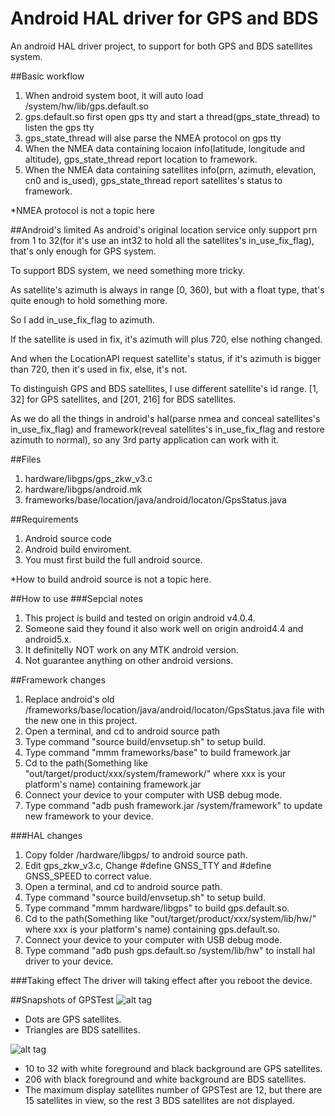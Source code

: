 # Android HAL driver for GPS and BDS
An android HAL driver project, to support for both GPS and BDS satellites system.

##Basic workflow

1. When android system boot, it will auto load /system/hw/lib/gps.default.so
2. gps.default.so first open gps tty and start a thread(gps_state_thread) to listen the gps tty
3. gps_state_thread will alse parse the NMEA protocol on gps tty
4. When the NMEA data containing locaion info(latitude, longitude and altitude), gps_state_thread report location to framework.
5. When the NMEA data containing satellites info(prn, azimuth, elevation, cn0 and is_used), gps_state_thread report satellites's status to framework.

*NMEA protocol is not a topic here

##Android's limited
As android's original location service only support prn from 1 to 32(for it's use an int32 to hold all the satellites's in_use_fix_flag), that's only enough for GPS system. 

To support BDS system, we need something more tricky.

As satellite's azimuth is always in range [0, 360), but with a float type, that's quite enough to hold something more.

So I add in_use_fix_flag to azimuth.

If the satellite is used in fix, it's azimuth will plus 720, else nothing changed.

And when the LocationAPI request satellite's status, if it's azimuth is bigger than 720, then it's used in fix, else, it's not. 

To distinguish GPS and BDS satellites, I use different satellite's id range. [1, 32] for GPS satellites, and [201, 216] for BDS satellites.

As we do all the things in android's hal(parse nmea and conceal satellites's in_use_fix_flag) and framework(reveal satellites's in_use_fix_flag and restore azimuth to normal), so any 3rd party application can work with it.

##Files

1. hardware/libgps/gps_zkw_v3.c
2. hardware/libgps/android.mk
3. frameworks/base/location/java/android/locaton/GpsStatus.java

##Requirements

1. Android source code
2. Android build enviroment.
3. You must first build the full android source.

*How to build android source is not a topic here.

##How to use
###Sepcial notes

1. This project is build and tested on origin android v4.0.4.
2. Someone said they found it also work well on origin android4.4 and android5.x.
3. It definitelly NOT work on any MTK android version.
4. Not guarantee anything on other android versions.

##Framework changes

1. Replace android's old /frameworks/base/location/java/android/locaton/GpsStatus.java file with the new one in this project. 
2. Open a terminal, and cd to android source path
3. Type command "source build/envsetup.sh" to setup build.
4. Type command "mmm frameworks/base" to build framework.jar
5. Cd to the path(Something like "out/target/product/xxx/system/framework/" where xxx is your platform's name) containing framework.jar
6. Connect your device to your computer with USB debug mode.
8. Type command "adb push framework.jar /system/framework" to update new framework to your device.

###HAL changes

1. Copy folder /hardware/libgps/ to android source path.
2. Edit gps_zkw_v3.c, Change #define GNSS_TTY and #define GNSS_SPEED to correct value.
3. Open a terminal, and cd to android source path.
4. Type command "source build/envsetup.sh" to setup build.
5. Type command "mmm hardware/libgps" to build gps.default.so.
6. Cd to the path(Something like "out/target/product/xxx/system/lib/hw/" where xxx is your platform's name) containing gps.default.so.
7. Connect your device to your computer with USB debug mode.
8. Type command "adb push gps.default.so /system/lib/hw" to install hal driver to your device.

###Taking effect
The driver will taking effect after you reboot the device.

##Snapshots of GPSTest
![alt tag](https://cloud.githubusercontent.com/assets/4736883/21558867/1b691146-ce7c-11e6-93fb-ec7dd9784f20.png)
* Dots are GPS satellites.
* Triangles are BDS satellites.

![alt tag](https://cloud.githubusercontent.com/assets/4736883/21558868/1b6a6fc8-ce7c-11e6-9251-ef4aa9781d4d.png)
* 10 to 32 with white foreground and black background are GPS satellites.
* 206 with black foreground and white background are BDS satellites.
* The maximum display satellites number of GPSTest are 12, but there are 15 satellites in view, so the rest 3 BDS satellites are not displayed.
